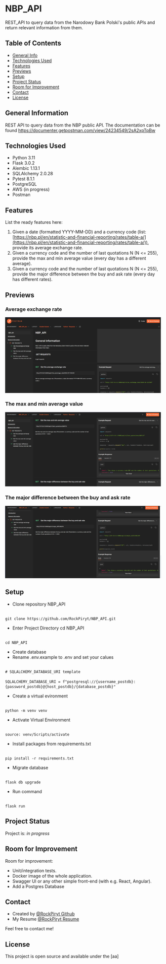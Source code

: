 # NBP_API

REST_API to query data from the Narodowy Bank Polski's public APIs and return relevant information from them.

## Table of Contents

* [General Info](#general-information)
* [Technologies Used](#technologies-used)
* [Features](#features)
* [Previews](#Previews)
* [Setup](#setup)
* [Project Status](#project-status)
* [Room for Improvement](#room-for-improvement)
* [Contact](#contact)
* [License](#license)

## General Information

REST API to query data from the NBP public API. The documentation can be found https://documenter.getpostman.com/view/24234549/2sA2xpTpBw

## Technologies Used

* Python 3.11
* Flask 3.0.2
* Alembic 1.13.1
* SQLAlchemy 2.0.28
* Pytest 8.1.1
* PostgreSQL
* AWS (in progress)
* Postman

## Features

List the ready features here:

1. Given a date (formatted YYYY-MM-DD) and a currency code (list: [https://nbp.pl/en/statistic-and-financial-reporting/rates/table-a/](https://nbp.pl/en/statistic-and-financial-reporting/rates/table-a/)), provide its average exchange rate.
2. Given a currency code and the number of last quotations N (N <= 255), provide the max and min average value (every day has a different average).
3. Given a currency code and the number of last quotations N (N <= 255), provide the major difference between the buy and ask rate (every day has different rates).

## Previews

### Average exchange rate

![Average exchange rate Preview](Documentation/screenshots/first_request.jpeg)

### The max and min average value

![The max and min average value Preview ](Documentation/screenshots/second_request.jpeg)

### The major difference between the buy and ask rate

![The major difference between the buy and ask rate Preview ](Documentation/screenshots/third_request.jpeg)

## Setup

- Clone repository NBP_API

```buildoutcfg

git clone https://github.com/RockPiryt/NBP_API.git

```

- Enter Project Directory cd NBP_API

```buildoutcfg

cd NBP_API

```

- Create  database
- Rename .env.example to .env and set your calues

```buildoutcfg

# SQLALCHEMY_DATABASE_URI template

SQLALCHEMY_DATABASE_URI = f"postgresql://{username_postdb}:{password_postdb}@{host_postdb}/{database_postdb}"

```

- Create a virtual evironment

```buildoutcfg

python -m venv venv

```

- Activate Virtual Environment

```buildoutcfg

source: venv/Scripts/activate

```

- Install packages from requirements.txt

```buildoutcfg

pip install -r requirements.txt

```

- Migrate database

```buildoutcfg

flask db upgrade

```

- Run command

```buildoutcfg

flask run

```

## Project Status

Project is: _in progress_

## Room for Improvement

Room for improvement:

* Unit/integration tests.
* Docker image of the whole application.
* Swagger UI or any other simple front-end (with e.g. React, Angular).
* Add a Postgres Database

## Contact

- Created by [@RockPiryt Github](https://github.com/RockPiryt)
- My Resume [@RockPiryt Resume](https://paulinakimak.com)

Feel free to contact me!

## License

This project is open source and available under the [aa]
